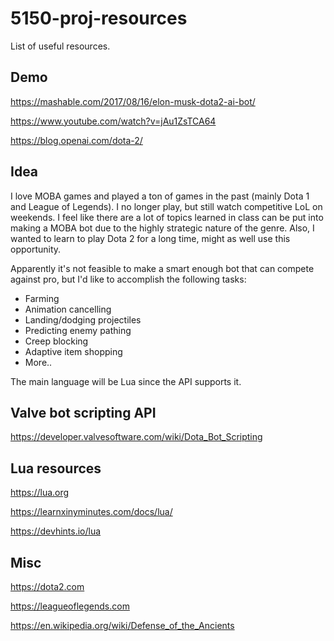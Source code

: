 # 5150-proj-resources
List of useful resources.

## Demo
https://mashable.com/2017/08/16/elon-musk-dota2-ai-bot/

https://www.youtube.com/watch?v=jAu1ZsTCA64

https://blog.openai.com/dota-2/


## Idea
I love MOBA games and played a ton of games in the past (mainly Dota 1 and League of Legends). I no longer play, but still watch competitive LoL on weekends.
I feel like there are a lot of topics learned in class can be put into making a MOBA bot due to the highly strategic nature of the genre. Also, I wanted to learn to play Dota 2 for a long time, might as well use this opportunity.

Apparently it's not feasible to make a smart enough bot that can compete against pro, but I'd like to accomplish the following tasks:

* Farming
* Animation cancelling
* Landing/dodging projectiles
* Predicting enemy pathing
* Creep blocking
* Adaptive item shopping
* More..

The main language will be Lua since the API supports it.



## Valve bot scripting API
https://developer.valvesoftware.com/wiki/Dota_Bot_Scripting


## Lua resources
https://lua.org

https://learnxinyminutes.com/docs/lua/

https://devhints.io/lua


## Misc
https://dota2.com

https://leagueoflegends.com

https://en.wikipedia.org/wiki/Defense_of_the_Ancients


